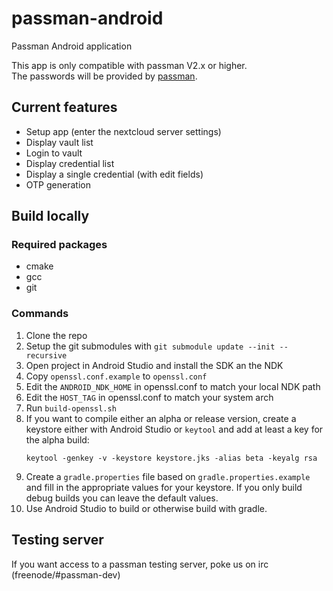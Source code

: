 # passman-android
Passman Android application

This app is only compatible with passman V2.x or higher.   
The passwords will be provided by [passman](https://github.com/nextcloud/passman).
## Current features
- Setup app (enter the nextcloud server settings)
- Display vault list
- Login to vault
- Display credential list
- Display a single credential (with edit fields)
- OTP generation

## Build locally

### Required packages
- cmake
- gcc
- git

### Commands

1. Clone the repo
1. Setup the git submodules with `git submodule update --init --recursive`
1. Open project in Android Studio and install the SDK an the NDK
1. Copy `openssl.conf.example` to `openssl.conf`
1. Edit the `ANDROID_NDK_HOME` in openssl.conf to match your local NDK path
1. Edit the `HOST_TAG` in openssl.conf to match your system arch
1. Run `build-openssl.sh`
1. If you want to compile either an alpha or release version, create a keystore either
with Android Studio or `keytool` and add at least a key for the alpha build:
    ```
    keytool -genkey -v -keystore keystore.jks -alias beta -keyalg rsa
    ```
1. Create a `gradle.properties` file based on `gradle.properties.example` and fill in the
appropriate values for your keystore. If you only build debug builds you can leave
the default values.
1. Use Android Studio to build or otherwise build with gradle.

## Testing server
If you want access to a passman testing server, poke us on irc (freenode/#passman-dev)
